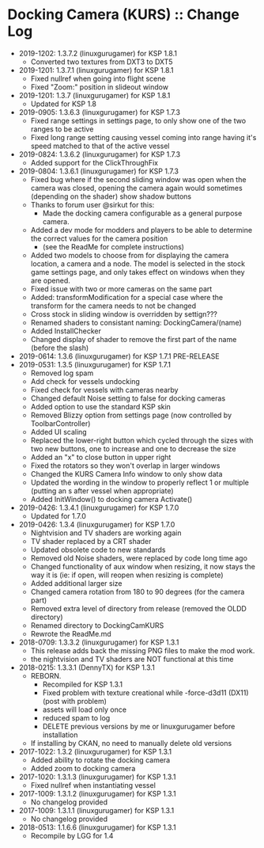 # Docking Camera (KURS) :: Change Log

* 2019-1202: 1.3.7.2 (linuxgurugamer) for KSP 1.8.1
	+ Converted two textures from DXT3 to DXT5
* 2019-1201: 1.3.7.1 (linuxgurugamer) for KSP 1.8.1
	+ Fixed nullref when going into flight scene
	+ Fixed "Zoom:" position in slideout window
* 2019-1201: 1.3.7 (linuxgurugamer) for KSP 1.8.1
	+ Updated for KSP 1.8
* 2019-0905: 1.3.6.3 (linuxgurugamer) for KSP 1.7.3
	+ Fixed range settings in settings page, to only show one of the two ranges to be active
	+ Fixed long range setting causing vessel coming into range having it's speed matched to that of the active vessel
* 2019-0824: 1.3.6.2 (linuxgurugamer) for KSP 1.7.3
	+ Added support for the ClickThroughFix
* 2019-0804: 1.3.6.1 (linuxgurugamer) for KSP 1.7.3
	+ Fixed bug where if the second sliding window was open when the camera was closed, opening the camera again would sometimes (depending on the shader) show shadow buttons
	+ Thanks to forum user @sirkut for this:
		- Made the docking camera configurable as a general purpose camera.
	+ Added a dev mode for modders and players to be able to determine the correct values for the camera position
		- (see the ReadMe for complete instructions)
	+ Added two models to choose from for displaying the camera location, a camera and a node.  The model is selected in the stock game settings page, and only takes effect on windows when they are opened.
	+ Fixed issue with two or more cameras on the same part
	+ Added: transformModification for a special case where the transform for the camera needs to not be changed
	+ Cross stock in sliding window is overridden by settign???
	+ Renamed shaders to consistant naming: DockingCamera/(name)
	+ Added InstallChecker
	+ Changed display of shader to remove the first part of the name (before the slash)
* 2019-0614: 1.3.6 (linuxgurugamer) for KSP 1.7.1 PRE-RELEASE
* 2019-0531: 1.3.5 (linuxgurugamer) for KSP 1.7.1
	+ Removed log spam
	+ Add check for vessels undocking
	+ Fixed check for vessels with cameras nearby
	+ Changed default Noise setting to false for docking cameras
	+ Added option to use the standard KSP skin
	+ Removed Blizzy option from settings page (now controlled by ToolbarController)
	+ Added UI scaling
	+ Replaced the lower-right button which cycled through the sizes with two new buttons, one to increase and one to decrease the size
	+ Added an "x" to close button in upper right
	+ Fixed the rotators so they won't overlap in larger windows
	+ Changed the KURS Camera Info window to only show data
	+ Updated the wording in the window to properly reflect 1 or multiple (putting an s after vessel when appropriate)
	+ Added InitWindow() to docking camera Activate()
* 2019-0426: 1.3.4.1 (linuxgurugamer) for KSP 1.7.0
	+ Updated for 1.7.0
* 2019-0426: 1.3.4 (linuxgurugamer) for KSP 1.7.0
	+ Nightvision and TV shaders are working again
	+ TV shader replaced by a CRT shader
	+ Updated obsolete code to new standards
	+ Removed old Noise shaders, were replaced by code long time ago
	+ Changed functionality of aux window when resizing, it now stays the way it is (ie: if open, will reopen when resizing is complete)
	+ Added additional larger size
	+ Changed camera rotation from 180 to 90 degrees (for the camera part)
	+ Removed extra level of directory from release (removed the OLDD directory)
	+ Renamed directory to DockingCamKURS
	+ Rewrote the ReadMe.md
* 2018-0709: 1.3.3.2 (linuxgurugamer) for KSP 1.3.1
	+ This release adds back the missing PNG files to make the mod work.
	+ the nightvision and TV shaders are NOT functional at this time
* 2018-0215: 1.3.3.1 (DennyTX) for KSP 1.3.1
	+ REBORN.
		- Recompiled for KSP 1.3.1
		- Fixed problem with texture creational while -force-d3d11 (DX11) (post with problem)
		- assets will load only once
		- reduced spam to log
		- DELETE previous versions by me or linuxgurugamer before installation
	+ If installing by CKAN, no need to manually delete old versions
* 2017-1022: 1.3.2 (linuxgurugamer) for KSP 1.3.1
	+ Added ability to rotate the docking camera
	+ Added zoom to docking camera
* 2017-1020: 1.3.1.3 (linuxgurugamer) for KSP 1.3.1
	+ Fixed nullref when instantiating vessel
* 2017-1009: 1.3.1.2 (linuxgurugamer) for KSP 1.3.1
	+ No changelog provided
* 2017-1009: 1.3.1.1 (linuxgurugamer) for KSP 1.3.1
	+ No changelog provided
* 2018-0513: 1.1.6.6 (linuxgurugamer) for KSP 1.3.1
	+ Recompile by LGG for 1.4
